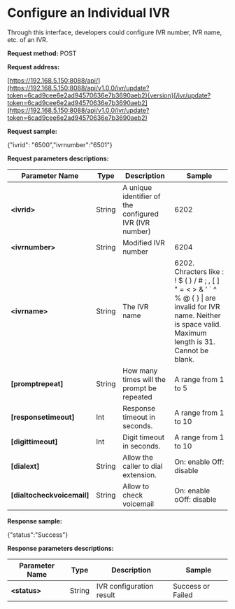 # Configure an Individual IVR

Through this interface, developers could configure IVR number, IVR name, etc. of an IVR.

**Request method:** POST

**Request address:**

[https://192.168.5.150:8088/api/](https://192.168.5.150:8088/api/v1.0.0/ivr/update?token=6cad9cee6e2ad94570636e7b3690aeb2){version}[/ivr/update?token=6cad9cee6e2ad94570636e7b3690aeb2](https://192.168.5.150:8088/api/v1.0.0/ivr/update?token=6cad9cee6e2ad94570636e7b3690aeb2)

**Request sample:**

{"ivrid": "6500","ivrnumber":"6501"}

**Request parameters descriptions:**

| **Parameter Name** | **Type** | **Description** | **Sample** |
| --- | --- | --- | --- |
| **&lt;ivrid&gt;** | String | A unique identifier of the configured IVR \(IVR number\) | 6202 |
| **&lt;ivrnumber&gt;** | String | Modified IVR number | 6204 |
| **&lt;ivrname&gt;** | String | The IVR name | 6202. Chracters like : ! $ ( ) / # ; , [ ] " = < > & ' ` ^ % @ { } &#124;  are invalid for IVR name. Neither is space valid. Maximum length is 31. Cannot be blank. |
| **\[promptrepeat\]** | String | How many times will the prompt be repeated | A range from 1 to 5 |
| **\[responsetimeout\]** | Int | Response timeout in seconds. | A range from 1 to 10 |
| **\[digittimeout\]** | Int | Digit timeout in seconds. | A range from 1 to 10 |
| **\[dialext\]** | String | Allow the caller to dial extension. | On: enable  Off: disable |
| **\[dialtocheckvoicemail\]** | String | Allow to check voicemail | On: enable  oOff: disable |

**Response sample:**

{"status":"Success"}

**Response parameters descriptions:**

| **Parameter Name** | **Type** | **Description** | **Sample** |
| --- | --- | --- | --- |
| **&lt;status&gt;** | String | IVR configuration result | Success or Failed |



